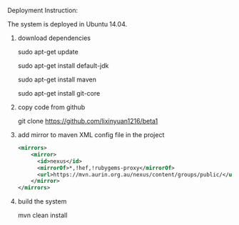 Deployment Instruction:

The system is deployed in Ubuntu 14.04. 

1. download dependencies

    sudo apt-get update
    
    sudo apt-get install default-jdk
    
    sudo apt-get install maven
    
    sudo apt-get install git-core

2. copy code from github

    git clone https://github.com/lixinyuan1216/beta1

3. add mirror to maven XML config file in the project
    ```xml
    <mirrors>
        <mirror>
          <id>nexus</id>
          <mirrorOf>*,!hef,!rubygems-proxy</mirrorOf>
          <url>https://mvn.aurin.org.au/nexus/content/groups/public/</url>
        </mirror>
    </mirrors>
    ```
4. build the system

    mvn clean install

